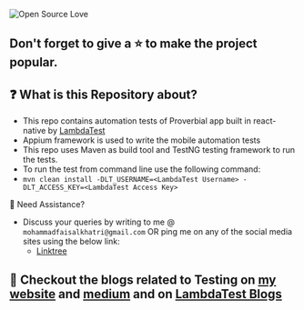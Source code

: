 
![Open Source Love](https://badges.frapsoft.com/os/v1/open-source.svg?v=103)

## Don't forget to give a :star: to make the project popular.

## :question: What is this Repository about?
- This repo contains automation tests of Proverbial app built in react-native by [LambdaTest](https://www.lambdatest.com/)
- Appium framework is used to write the mobile automation tests
- This repo uses Maven as build tool and TestNG testing framework to run the tests.
- To run the test from command line use the following command:
- `mvn clean install -DLT_USERNAME=<LambdaTest Username> -DLT_ACCESS_KEY=<LambdaTest Access Key>`

🧬 Need Assistance?

- Discuss your queries by writing to me @ `mohammadfaisalkhatri@gmail.com`
  OR ping me on any of the social media sites using the below link:
    - [Linktree](https://linktr.ee/faisalkhatri)


## :thought_balloon: Checkout the blogs related to Testing on [my website](https://mfaisalkhatri.github.io) and [medium](https://medium.com/@iamfaisalkhatri) and on [LambdaTest Blogs](https://www.lambdatest.com/blog/author/mfaisalkhatri/)
